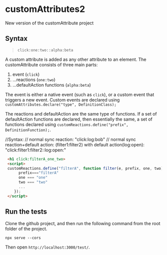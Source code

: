 # customAttributes2

New version of the customAttribute project

## Syntax

> `click:one:two::alpha:beta`

A custom attribute is added as any other attribute to an element. The customAttribute consists of three main parts:
1. event (`click`)
2. ...reactions (`one:two`)
3. ...defaultAction functions (`alpha:beta`)

The event is either a native event (such as `click`), or a custom event that triggers a new event. Custom events are declared using `customAttributes.declare("type", DefinitionClass);` 

The reactions and defaultAction are the same type of functions. If a set of defaultAction functions are declared, then  essentially the same, a set of functions declared using `customReactions.define("prefix", DefinitionFunction);`.

//Syntax:
// normal sync reaction: "click:log:bob"
// normal sync reaction+default action: (filter1:filter2) with default action(log:open): "click:filter1:filter2::log:open:"


```html
 <h1 click:filterA_one_two>
 <script>
 customReactions.define("filterA", function filter(e, prefix, one, two){
      prefix==="filterA"
      one === "one"
      two === "two"
      ...
    });
 </script>
```

## Run the tests

Clone the github project, and then run the following command from the root folder of the project. 

`npx serve --cors`

Then open `http://localhost:3000/test/`.